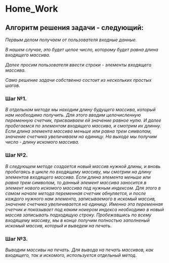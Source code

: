 # Home_Work
## Алгоритм решения задачи - следующий:

*Первым делом получаем от пользователя входные данные.*

*В нашем случае, это будет целое число, которому будет равна длина входящего массива.*

*Далее просим пользователя ввести строки - элементы входящего массива.*

 *Само решение задачи собственно состоит из нескольких простых шагов.*

 ### Шаг №1.

 *В отдельном методе мы находим длину будущего массива, который нам необходимо получить. Для этого вводим целочисленную переменную счетчик, присваиваем ей значение равное нулю. И далее пробегаемся по элементам входящего массива, и смотрим их длинну. Если длина элемента массива меньше или равна трем символам, значение счетчика увеличиваем на единицу. На выходе мы получим число - длину искомого массива.*

 ### Шаг №2.

 *В следующем методе создается новый массив нужной длины, и вновь пробегаясь в цикле по входящему массиву, мы смотрим на длину элементов входящего массива. Если длина элемента меньше или равна трем символам, то данный элемент массива заносится в элемент нового искомого массива под нужным индексом. Для этого в самом начале метода переменная счетчик обнуляется, и после каждого нужного нам элемента, записываемого в искомый массив, значение счетчика увеличивается на единицу.  Именно эта переменная счетчик и показывает под каким ноиером индекса необходимо в новый массив записывать подходящую строку. Пробежавшись по всему входящему массиву, мы в конце получим полностью заполненый искомый массив, который и выведем на печать.*

  ### Шаг №3.
 
 *Выводим массивы на печать. Для вывода на печать массивов, как входящего, так и искомого, используется отдельный метод.*